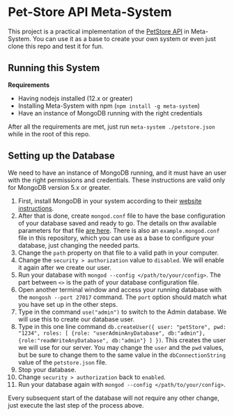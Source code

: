 # Pet-Store API Meta-System
This project is a practical implementation of the [PetStore API](https://petstore.swagger.io) in Meta-System. You can use it as a base to create your own system or even just clone this repo and test it for fun.

## Running this System
**Requirements**
- Having nodejs installed (12.x or greater)
- Installing Meta-System with npm (`npm install -g meta-system`)
- Have an instance of MongoDB running with the right credentials

After all the requirements are met, just run `meta-system ./petstore.json` while in the root of this repo.

## Setting up the Database
We need to have an instance of MongoDB running, and it must have an user with the right permissions and credentials. These instructions are valid only for MongoDB version 5.x or greater.

1. First, install MongoDB in your system according to their [website instructions](https://docs.mongodb.com/manual/administration/install-community/).
1. After that is done, create `mongod.conf` file to have the base configuration of your database saved and ready to go. The details on thw available parameters for that file [are here](https://docs.mongodb.com/manual/reference/configuration-options/). There is also an `example.mongod.conf` file in this repository, which you can use as a base to configure your database, just changing the needed parts.
1. Change the `path` property on that file to a valid path in your computer.
1. Change the `security > authorization` value to `disabled`. We will enable it again after we create our user.
1. Run your database with `mongod --config </path/to/your/config>`. The part between `<>` is the path of your database configuration file.
1. Open another terminal window and access your running database with the `mongosh --port 27017` command. The `port` option should match what you have set up in the other steps.
1. Type in the command `use("admin")` to switch to the Admin database. We will use this to create our database user.
1. Type in this one line command `db.createUser({ user: "petStore", pwd: "1234", roles: [ {role: "userAdminAnyDatabase", db:"admin"}, {role:"readWriteAnyDatabase", db:"admin"} ] })`. This creates the user we will use for our server. You may change the `user` and the `pwd` values, but be sure to change them to the same value in the `dbConnectionString` value of the `petstore.json` file.
1. Stop your database.
1. Change `security > authorization` back to `enabled`.
1. Run your database again with `mongod --config </path/to/your/config>`.

Every subsequent start of the database will not require any other change, just execute the last step of the process above.
